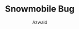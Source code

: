 ---
media: "videos/rounds/round_1/snowmobile_bug.mp4"
media_type: video
title: Snowmobile Bug
author: Azwald
desc: Linnea Walker gets duplicated by a snowmobile bug.
---
